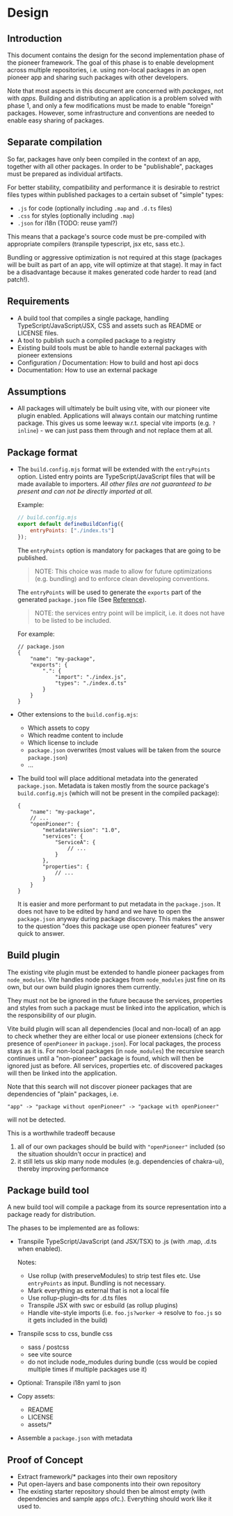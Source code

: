 # Design

## Introduction

This document contains the design for the second implementation phase of the pioneer framework.
The goal of this phase is to enable development across multiple repositories, i.e. using non-local packages
in an open pioneer app and sharing such packages with other developers.

Note that most aspects in this document are concerned with _packages_, not with _apps_.
Building and distributing an application is a problem solved with phase 1, and only a few modifications
must be made to enable "foreign" packages.
However, some infrastructure and conventions are needed to enable easy sharing of packages.

## Separate compilation

So far, packages have only been compiled in the context of an app, together with all other packages.
In order to be "publishable", packages must be prepared as individual artifacts.

For better stability, compatibility and performance it is desirable to restrict files types within published
packages to a certain subset of "simple" types:

-   `.js` for code (optionally including `.map` and `.d.ts` files)
-   `.css` for styles (optionally including `.map`)
-   `.json` for i18n (TODO: reuse yaml?)

This means that a package's source code must be pre-compiled with appropriate compilers (transpile typescript, jsx etc, sass etc.).

Bundling or aggressive optimization is not required at this stage (packages will be built as part of an app, vite will optimize at that stage).
It may in fact be a disadvantage because it makes generated code harder to read (and patch!).

## Requirements

-   A build tool that compiles a single package, handling TypeScript/JavaScript/JSX, CSS and assets such as README or LICENSE files.
-   A tool to publish such a compiled package to a registry
-   Existing build tools must be able to handle external packages with pioneer extensions
-   Configuration / Documentation: How to build and host api docs
-   Documentation: How to use an external package

## Assumptions

-   All packages will ultimately be built using vite, with our pioneer vite plugin enabled.
    Applications will always contain our matching runtime package.
    This gives us some leeway w.r.t. special vite imports (e.g. `?inline`) - we can just pass them through and not replace them at all.

## Package format

-   The `build.config.mjs` format will be extended with the `entryPoints` option.
    Listed entry points are TypeScript/JavaScript files that will be made available to importers.
    _All other files are not guaranteed to be present and can not be directly imported at all._

    Example:

    ```js
    // build.config.mjs
    export default defineBuildConfig({
        entryPoints: ["./index.ts"]
    });
    ```

    The `entryPoints` option is mandatory for packages that are going to be published.

    > NOTE: This choice was made to allow for future optimizations (e.g. bundling) and to enforce clean
    > developing conventions.

    The `entryPoints` will be used to generate the `exports` part of the generated `package.json` file (See [Reference](https://nodejs.org/api/packages.html#package-entry-points)).

    > NOTE: the services entry point will be implicit, i.e. it does not have to be listed to be included.

    For example:

    ```jsonc
    // package.json
    {
        "name": "my-package",
        "exports": {
            ".": {
                "import": "./index.js",
                "types": "./index.d.ts"
            }
        }
    }
    ```

-   Other extensions to the `build.config.mjs`:

    -   Which assets to copy
    -   Which readme content to include
    -   Which license to include
    -   `package.json` overwrites (most values will be taken from the source `package.json`)
    -   ...

-   The build tool will place additional metadata into the generated `package.json`.
    Metadata is taken mostly from the source package's `build.config.mjs` (which will not be present in the compiled package):

    ```jsonc
    {
        "name": "my-package",
        // ...
        "openPioneer": {
            "metadataVersion": "1.0",
            "services": {
                "ServiceA": {
                    // ...
                }
            },
            "properties": {
                // ...
            }
        }
    }
    ```

    It is easier and more performant to put metadata in the `package.json`.
    It does not have to be edited by hand and we have to open the `package.json` anyway during package discovery.
    This makes the answer to the question "does this package use open pioneer features" very quick to answer.

## Build plugin

The existing vite plugin must be extended to handle pioneer packages from `node_modules`.
Vite handles node packages from `node_modules` just fine on its own, but our own build plugin ignores them currently.

They must not be be ignored in the future because the services, properties and styles from such a package must be linked into the application,
which is the responsibility of our plugin.

Vite build plugin will scan all dependencies (local and non-local) of an app to check whether they are either local or use pioneer extensions (check for presence of `openPioneer` in `package.json`).
For local packages, the process stays as it is.
For non-local packages (in `node_modules`) the recursive search continues until a "non-pioneer" package is found, which will then be ignored just as before.
All services, properties etc. of discovered packages will then be linked into the application.

Note that this search will not discover pioneer packages that are dependencies of "plain" packages, i.e.

    "app" -> "package without openPioneer" -> "package with openPioneer"

will not be detected.

This is a worthwhile tradeoff because

1. all of our own packages should be build with `"openPioneer"` included (so the situation shouldn't occur in practice) and
2. it still lets us skip many node modules (e.g. dependencies of chakra-ui), thereby improving performance

## Package build tool

A new build tool will compile a package from its source representation into a package ready for distribution.

The phases to be implemented are as follows:

-   Transpile TypeScript/JavaScript (and JSX/TSX) to .js (with .map, .d.ts when enabled).

    Notes:

    -   Use rollup (with preserveModules) to strip test files etc. Use `entryPoints` as input.
        Bundling is not necessary.
    -   Mark everything as external that is not a local file
    -   Use rollup-plugin-dts for .d.ts files
    -   Transpile JSX with swc or esbuild (as rollup plugins)
    -   Handle vite-style imports (i.e. `foo.js?worker` -> resolve to `foo.js` so it gets included in the build)

-   Transpile scss to css, bundle css

    -   sass / postcss
    -   see vite source
    -   do not include node_modules during bundle (css would be copied multiple times if multiple packages use it)

-   Optional: Transpile i18n yaml to json

-   Copy assets:

    -   README
    -   LICENSE
    -   assets/\*

-   Assemble a `package.json` with metadata

## Proof of Concept

-   Extract framework/\* packages into their own repository
-   Put open-layers and base components into their own repository
-   The existing starter repository should then be almost empty (with dependencies and sample apps ofc.).
    Everything should work like it used to.
